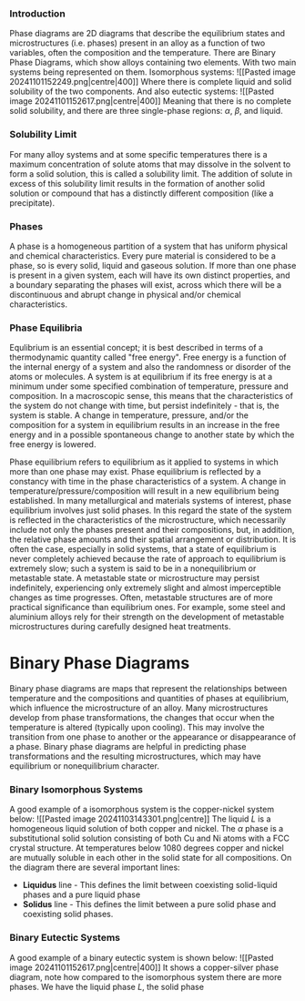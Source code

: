 ### Introduction
Phase diagrams are 2D diagrams that describe the equilibrium states and microstructures (i.e. phases) present in an alloy as a function of two variables, often the composition and the temperature.
There are Binary Phase Diagrams, which show alloys containing two elements.
With two main systems being represented on them. Isomorphous systems:
![[Pasted image 20241101152249.png|centre|400]]
Where there is complete liquid and solid solubility of the two components.
And also eutectic systems:
![[Pasted image 20241101152617.png|centre|400]]
Meaning that there is no complete solid solubility, and there are three single-phase regions: $\alpha$, $\beta$, and liquid. 
### Solubility Limit
For many alloy systems and at some specific temperatures there is a maximum concentration of solute atoms that may dissolve in the solvent to form a solid solution, this is called a solubility limit.
The addition of solute in excess of this solubility limit results in the formation of another solid solution or compound that has a distinctly different composition (like a precipitate).
### Phases
A phase is a homogeneous partition of a system that has uniform physical and chemical characteristics. Every pure material is considered to be a phase, so is every solid, liquid and gaseous solution.
If more than one phase is present in a given system, each will have its own distinct properties, and a boundary separating the phases will exist, across which there will be a discontinuous and abrupt change in physical and/or chemical characteristics.
### Phase Equilibria
Equlibrium is an essential concept; it is best described in terms of a thermodynamic quantity called "free energy". Free energy is a function of the internal energy of a system and also the randomness or disorder of the atoms or molecules. A system is at equilibrium if its free energy is at a minimum under some specified combination of temperature, pressure and composition. In a macroscopic sense, this means that the characteristics of the system do not change with time, but persist indefinitely - that is, the system is stable.
A change in temperature, pressure, and/or the composition for a system in equilibrium results in an increase in the free energy and in a possible spontaneous change to another state by which the free energy is lowered.

Phase equilibrium refers to equilibrium as it applied to systems in which more than one phase may exist. Phase equilibrium is reflected by a constancy with time in the phase characteristics of a system. A change in temperature/pressure/composition will result in a new equilibrium being established.
In many metallurgical and materials systems of interest, phase equilibrium involves just solid phases. In this regard the state of the system is reflected in the characteristics of the microstructure, which necessarily include not only the phases present and their compositions, but, in addition, the relative phase amounts and their spatial arrangement or distribution.
It is often the case, especially in solid systems, that a state of equilibrium is never completely achieved because the rate of approach to equilibrium is extremely slow; such a system is said to be in a nonequilibrium or metastable state. A metastable state or microstructure may persist indefinitely, experiencing only extremely slight and almost imperceptible changes as time progresses. Often, metastable structures are of more practical significance than equilibrium ones. For example, some steel and aluminium alloys rely for their strength on the development of metastable microstructures during carefully designed heat treatments.
# Binary Phase Diagrams
Binary phase diagrams are maps that represent the relationships between temperature and the compositions and quantities of phases at equilibrium, which influence the microstructure of an alloy. Many microstructures develop from phase transformations, the changes that occur when the temperature is altered (typically upon cooling). This may involve the transition from one phase to another or the appearance or disappearance of a phase. Binary phase diagrams are helpful in predicting phase transformations and the resulting microstructures, which may have equilibrium or nonequilibrium character.
### Binary Isomorphous Systems
A good example of a isomorphous system is the copper-nickel system below:
![[Pasted image 20241103143301.png|centre]]
The liquid $L$ is a homogeneous liquid solution of both copper and nickel. The $\alpha$ phase is a substitutional solid solution consisting of both Cu and Ni atoms with a FCC crystal structure. At temperatures below 1080 degrees copper and nickel are mutually soluble in each other in the solid state for all compositions.
On the diagram there are several important lines:
- **Liquidus** line - This defines the limit between coexisting solid-liquid phases and a pure liquid phase
- **Solidus** line - This defines the limit between a pure solid phase and coexisting solid phases.
### Binary Eutectic Systems
A good example of a binary eutectic system is shown below:
![[Pasted image 20241101152617.png|centre|400]]
It shows a copper-silver phase diagram, note how compared to the isomorphous system there are more phases. We have the liquid phase $L$, the solid phase